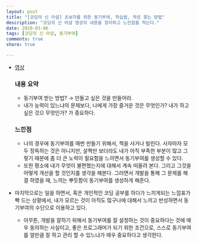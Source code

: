 ```yaml
---
layout: post
title: "[코딩의 신 아샬] 초보자를 위한 동기부여, 학습법, 적성 찾는 방법"
description: "코딩의 신 아샬 영상의 내용을 정리하고 느낀점을 적는다."
date: 2020-03-06
tags: [코딩의 신 아샬, 동기부여]
comments: true
share: true

---
```




-   [영상](https://www.youtube.com/watch?v=1XSWCQQcv5A&list=PLbdtsbZUwdeRNq6N7W-shdIBVnG9ESVgw)

    

    ### 내용 요약

    - 동기부여 받는 방법? → 만들고 싶은 것을 만들어라.
    - 내가 능력이 있느냐의 문제보다, 나에게 가장 즐거운 것은 무엇인가? 내가 하고싶은 것으 무엇인가? 가 중요하다.
    
    ### 느낀점
    
    - 나의 경우에 동기부여를 매번 만들기 위해서, 책을 사거나 빌린다. 사자마자 모두 정독하는 것은 아니지만, 살짝만 보더라도 내가 아직 부족한 부분이 많고 그렇기 때문에 좀 더 큰 노력이 필요함을 느끼면서 동기부여를 생성할 수 있다.
    - 또한 평소에 내가 무엇이 불편했는지에 대해서 계속 떠올려 본다. 그리고 그것을 어떻게 개선을 할 것인지를 생각을 해본다. 그러면서 개발을 통해 그 문제를 해결 하였을 때, 느끼는 뿌듯함이 동기부여를 생성하게 해준다.
- 마지막으로는 일을 하면서, 혹은 개인적인 코딩 공부를 하다가 느끼게되는 느낌표가 빡 드는 상황에서, 내가 모르는 것이 아직도 많구나에 대해서 느끼고 반성하면서 동기부여의 수단으로 이용하고 있다.
    - 아무튼, 개발을 잘하기 위해서 동기부여를 잘 설정하는 것이 중요하다는 것에 매우 동의하는 사실이고, 좋은 프로그래머가 되기 위한 조건으로, 스스로 동기부여를 얼만큼 잘 하고 관리 할 수 있느냐가 매우 중요하다고 생각한다.
